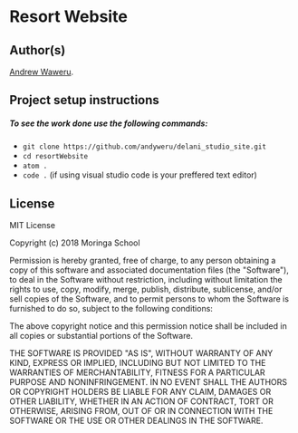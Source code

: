 # Resort Website

## Author(s)
[Andrew Waweru](https://github.com/andyweru).

## Project setup instructions
##### To see the work done use the following commands:

- `git clone https://github.com/andyweru/delani_studio_site.git`
- `cd resortWebsite`
- `atom .`
- `code .` (if using visual studio code is your preffered text editor)


## License

MIT License

Copyright (c) 2018 Moringa School

Permission is hereby granted, free of charge, to any person obtaining a copy of this software and associated documentation files (the "Software"), to deal in the Software without restriction, including without limitation the rights to use, copy, modify, merge, publish, distribute, sublicense, and/or sell copies of the Software, and to permit persons to whom the Software is furnished to do so, subject to the following conditions:

The above copyright notice and this permission notice shall be included in all copies or substantial portions of the Software.

THE SOFTWARE IS PROVIDED "AS IS", WITHOUT WARRANTY OF ANY KIND, EXPRESS OR IMPLIED, INCLUDING BUT NOT LIMITED TO THE WARRANTIES OF MERCHANTABILITY, FITNESS FOR A PARTICULAR PURPOSE AND NONINFRINGEMENT. IN NO EVENT SHALL THE AUTHORS OR COPYRIGHT HOLDERS BE LIABLE FOR ANY CLAIM, DAMAGES OR OTHER LIABILITY, WHETHER IN AN ACTION OF CONTRACT, TORT OR OTHERWISE, ARISING FROM, OUT OF OR IN CONNECTION WITH THE SOFTWARE OR THE USE OR OTHER DEALINGS IN THE SOFTWARE.
